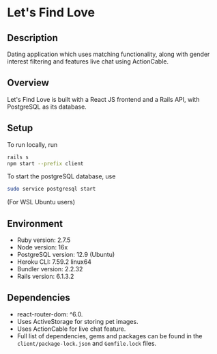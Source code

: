 # Let's Find Love

## Description

Dating application which uses matching functionality, along with gender interest filtering and features live chat using ActionCable.
 

## Overview

Let's Find Love is built with a React JS frontend and a Rails API, with PostgreSQL as its database. 


## Setup

To run locally, run
 
```sh 
rails s
npm start --prefix client
```

To start the postgreSQL database, use 
```sh
sudo service postgresql start
```
(For WSL Ubuntu users)

## Environment

- Ruby version: 2.7.5
- Node version: 16x
- PostgreSQL version: 12.9 (Ubuntu)
- Heroku CLI: 7.59.2 linux64
- Bundler version: 2.2.32
- Rails version: 6.1.3.2

## Dependencies

- react-router-dom: ^6.0.
- Uses ActiveStorage for storing pet images.
- Uses ActionCable for live chat feature.
- Full list of dependencies, gems and packages can be found in the `client/package-lock.json` and `Gemfile.lock` files. 



